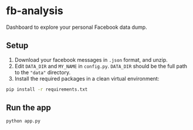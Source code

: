 # fb-analysis
Dashboard to explore your personal Facebook data dump.

## Setup

1. Download your facebook messages in `.json` format, and unzip.
2. Edit `DATA_DIR` and `MY_NAME` in `config.py`. `DATA_DIR` should be the full path to the `"data"` directory.
3. Install the required packages in a clean virtual environment:

```bash
pip install -r requirements.txt
```

## Run the app

```bash
python app.py
```
